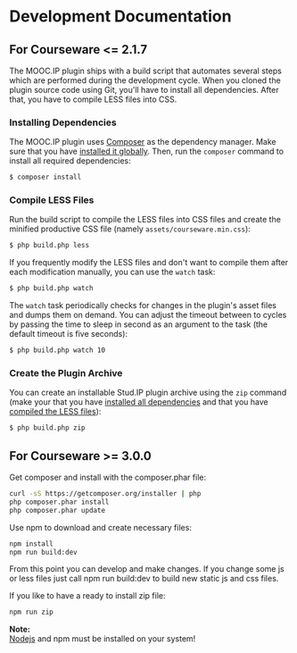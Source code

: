 Development Documentation
=========================

For Courseware <= 2.1.7
-----------------------
The MOOC.IP plugin ships with a build script that automates several steps which
are performed during the development cycle. When you cloned the plugin source
code using Git, you'll have to install all dependencies. After that, you have
to compile LESS files into CSS.

### Installing Dependencies

The MOOC.IP plugin uses [Composer](https://getcomposer.org/) as the dependency
manager. Make sure that you have [installed it globally](https://getcomposer.org/doc/00-intro.md).
Then, run the ``composer`` command to install all required dependencies:

```bash
$ composer install
```

### Compile LESS Files

Run the build script to compile the LESS files into CSS files and create the
minified productive CSS file (namely ``assets/courseware.min.css``):

```bash
$ php build.php less
```

If you frequently modify the LESS files and don't want to compile them after
each modification manually, you can use the ``watch`` task:

```bash
$ php build.php watch
```

The ``watch`` task periodically checks for changes in the plugin's asset files
and dumps them on demand. You can adjust the timeout between to cycles by passing
the time to sleep in second as an argument to the task (the default timeout is
five seconds):

```bash
$ php build.php watch 10
```

### Create the Plugin Archive

You can create an installable Stud.IP plugin archive using the ``zip`` command
(make your that you have [installed all dependencies](#installing-dependencies)
and that you have [compiled the LESS files](#compile-less-files)):

```bash
$ php build.php zip
```

For Courseware >= 3.0.0
-----------------------

Get composer and install with the composer.phar file:
```bash
curl -sS https://getcomposer.org/installer | php
php composer.phar install
php composer.phar update
```

Use npm to download and create necessary files:
```bash
npm install
npm run build:dev
```
From this point you can develop and make changes. If you change some js or less files just call npm run build:dev to build new static js and css files.

If you like to have a ready to install zip file:
```bash
npm run zip
```

**Note:**  
 [Nodejs](https://nodejs.org/en/download/package-manager/) and npm must be installed on your system!
